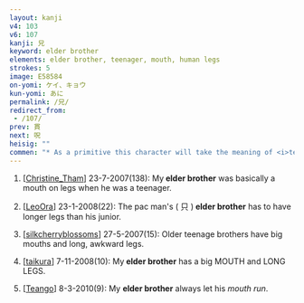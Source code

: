 ```yaml
---
layout: kanji
v4: 103
v6: 107
kanji: 兄
keyword: elder brother
elements: elder brother, teenager, mouth, human legs
strokes: 5
image: E58584
on-yomi: ケイ、キョウ
kun-yomi: あに
permalink: /兄/
redirect_from:
 - /107/
prev: 貫
next: 呪
heisig: ""
commen: "* As a primitive this character will take the meaning of <i>teenager</i>, in accord with the familiar image of the big <i>mouth</i> and the gangling, clumsy <i>legs</i>."
---
```


1) [<a href="http://kanji.koohii.com/profile/Christine_Tham">Christine_Tham</a>] 23-7-2007(138): My<strong> elder brother</strong> was basically a mouth on legs when he was a teenager.

2) [<a href="http://kanji.koohii.com/profile/LeoOra">LeoOra</a>] 23-1-2008(22): The pac man&#039;s ( 只 )<strong> elder brother</strong> has to have longer legs than his junior.

3) [<a href="http://kanji.koohii.com/profile/silkcherryblossoms">silkcherryblossoms</a>] 27-5-2007(15): Older teenage brothers have big mouths and long, awkward legs.

4) [<a href="http://kanji.koohii.com/profile/taikura">taikura</a>] 7-11-2008(10): My<strong> elder brother</strong> has a big MOUTH and LONG LEGS.

5) [<a href="http://kanji.koohii.com/profile/Teango">Teango</a>] 8-3-2010(9): My <strong>elder brother</strong> always let his <em>mouth</em> <em>run</em>.

